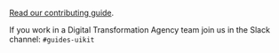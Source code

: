 <a href="https://gov-au-ui-kit.apps.staging.digital.gov.au/CONTRIBUTING.md" rel="external">Read our contributing guide</a>.

If you work in a Digital Transformation Agency team join us in the Slack channel:  `#guides-uikit`
